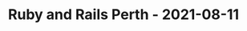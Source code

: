 ---
layout: post
title: Ruby and Rails Perth - 2021-08-11
datetime: '2021-08-11T06:00:00-04:00'
name: Ruby and Rails Perth
external_url: https://www.meetup.com/Ruby-On-Rails-Oceania-Perth/events/280004164/
online_event: false
year_month: 2021-08
---